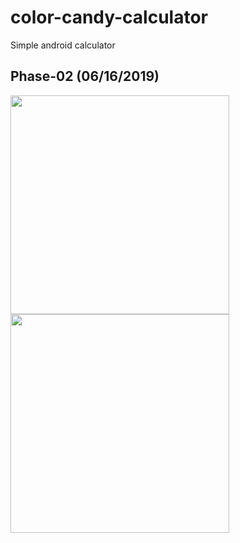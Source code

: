 # color-candy-calculator
Simple android calculator
## Phase-02 (06/16/2019)
<img src="https://user-images.githubusercontent.com/25170682/59562318-49141080-903c-11e9-9df5-b15e4fc6efde.png" width="350"> <img src="https://user-images.githubusercontent.com/25170682/59562317-49141080-903c-11e9-8e93-dbe2683702b5.png" width="350">
